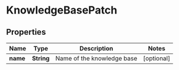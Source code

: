 

# KnowledgeBasePatch


## Properties

| Name | Type | Description | Notes |
|------------ | ------------- | ------------- | -------------|
|**name** | **String** | Name of the knowledge base |  [optional] |



